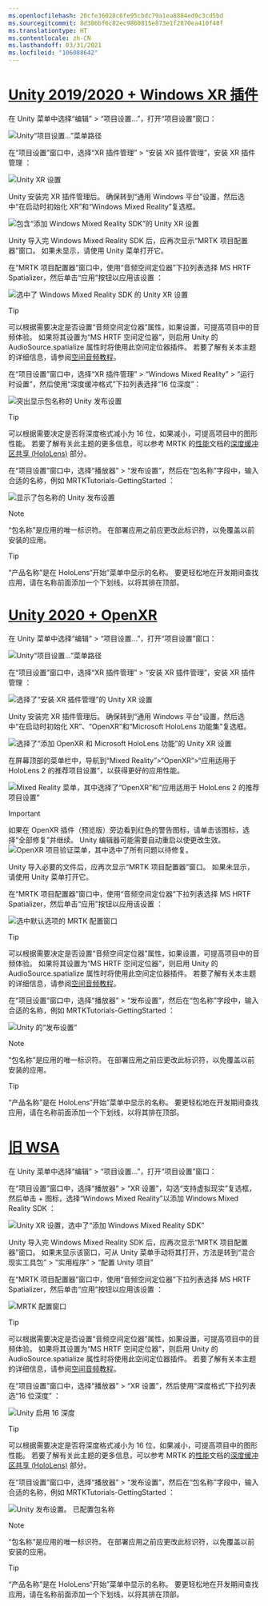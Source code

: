 ```yaml
---
ms.openlocfilehash: 20cfe36028c6fe95cbdc79a1ea8884ed9c3cd5bd
ms.sourcegitcommit: 8d386bf6c82ec9860815e873e1f2870ea410f40f
ms.translationtype: HT
ms.contentlocale: zh-CN
ms.lasthandoff: 03/31/2021
ms.locfileid: "106088642"
---
```

# <a name="unity-20192020--windows-xr-plugin"></a>[Unity 2019/2020 + Windows XR 插件](#tab/winxr)

在 Unity 菜单中选择“编辑” > “项目设置...”，打开“项目设置”窗口： 

![Unity“项目设置...”菜单路径](../images/mr-learning-base/base-02-section5-step2-1.png)

在“项目设置”窗口中，选择“XR 插件管理” > “安装 XR 插件管理”，安装 XR 插件管理 ：

![Unity XR 设置](../images/mr-learning-base/base-02-section5-step2-2.png)

Unity 安装完 XR 插件管理后。 确保转到“通用 Windows 平台”设置，然后选中“在启动时初始化 XR”和“Windows Mixed Reality”复选框。 

![包含“添加 Windows Mixed Reality SDK”的 Unity XR 设置](../images/mr-learning-base/base-02-section5-step2-2-1.png)

Unity 导入完 Windows Mixed Reality SDK 后，应再次显示“MRTK 项目配置器”窗口。 如果未显示，请使用 Unity 菜单打开它。

在“MRTK 项目配置器”窗口中，使用“音频空间定位器”下拉列表选择 MS HRTF Spatializer，然后单击“应用”按钮以应用该设置  ：

![选中了 Windows Mixed Reality SDK 的 Unity XR 设置](../images/mr-learning-base/base-02-section5-step2-2-2.png)

> [!TIP]
>可以根据需要决定是否设置“音频空间定位器”属性，如果设置，可提高项目中的音频体验。 如果将其设置为“MS HRTF 空间定位器”，则启用 Unity 的 AudioSource.spatialize 属性时将使用此空间定位器插件。 若要了解有关本主题的详细信息，请参阅<a href="https://docs.microsoft.com/windows/mixed-reality/develop/unity/tutorials/unity-spatial-audio-ch1" target="_blank">空间音频教程</a>。

在“项目设置”窗口中，选择“XR 插件管理” > “Windows Mixed Reality” >   “运行时设置”，然后使用“深度缓冲格式”下拉列表选择“16 位深度”：

![突出显示包名称的 Unity 发布设置](../images/mr-learning-base/base-02-section5-step2-5-1.png)

> [!TIP]
> 可以根据需要决定是否将深度格式减小为 16 位，如果减小，可提高项目中的图形性能。 若要了解有关此主题的更多信息，可以参考 MRTK 的<a href="https://docs.microsoft.com/windows/mixed-reality/mrtk-unity/performance/perf-getting-started" target="_blank">性能</a>文档的<a href="https://docs.microsoft.com/windows/mixed-reality/mrtk-unity/performance/perf-getting-started#depth-buffer-sharing-hololens" target="_blank">深度缓冲区共享 (HoloLens)</a> 部分。

在“项目设置”窗口中，选择“播放器” > “发布设置”，然后在“包名称”字段中，输入合适的名称，例如 MRTKTutorials-GettingStarted  ：

![显示了包名称的 Unity 发布设置](../images/mr-learning-base/base-02-section5-step2-7.png)

> [!NOTE]
> “包名称”是应用的唯一标识符。 在部署应用之前应更改此标识符，以免覆盖以前安装的应用。

> [!TIP]
> “产品名称”是在 HoloLens“开始”菜单中显示的名称。 要更轻松地在开发期间查找应用，请在名称前面添加一个下划线，以将其排在顶部。

# <a name="unity-2020--openxr"></a>[Unity 2020 + OpenXR](#tab/openxr)

在 Unity 菜单中选择“编辑” > “项目设置...”，打开“项目设置”窗口： 

![Unity“项目设置...”菜单路径](../images/mr-learning-base/base-02-section5-step2-1.png)

在“项目设置”窗口中，选择“XR 插件管理” > “安装 XR 插件管理”，安装 XR 插件管理 ：

![选择了“安装 XR 插件管理”的 Unity XR 设置](../images/mr-learning-base/base-02-section5-step2-2.png)

Unity 安装完 XR 插件管理后。 确保转到“通用 Windows 平台”设置，然后选中“在启动时初始化 XR”、“OpenXR”和“Microsoft HoloLens 功能集”复选框。  

![选择了“添加 OpenXR 和 Microsoft HoloLens 功能”的 Unity XR 设置](../images/mr-learning-base/base-02-section5-step2-2-1-openxr.png)

在屏幕顶部的菜单栏中，导航到“Mixed Reality”>“OpenXR”>“应用适用于 HoloLens 2 的推荐项目设置”，以获得更好的应用性能。

![Mixed Reality 菜单，其中选择了“OpenXR”和“应用适用于 HoloLens 2 的推荐项目设置”](../images/mr-learning-base/base-02-section5-step2-openxr-2.png)

>[!Important]
>如果在 OpenXR 插件（预览版）旁边看到红色的警告图标，请单击该图标，选择“全部修复”并继续。 Unity 编辑器可能需要自动重启以使更改生效。
>![OpenXR 项目验证菜单，其中选中了所有问题以待修复。](../images/mr-learning-base/base-02-section5-step2-openxr-3.png)

Unity 导入必要的文件后，应再次显示“MRTK 项目配置器”窗口。 如果未显示，请使用 Unity 菜单打开它。

在“MRTK 项目配置器”窗口中，使用“音频空间定位器”下拉列表选择 MS HRTF Spatializer，然后单击“应用”按钮以应用该设置  ：

![选中默认选项的 MRTK 配置窗口](../images/mr-learning-base/base-02-section5-step2-2-2.png)

> [!TIP]
>可以根据需要决定是否设置“音频空间定位器”属性，如果设置，可提高项目中的音频体验。 如果将其设置为“MS HRTF 空间定位器”，则启用 Unity 的 AudioSource.spatialize 属性时将使用此空间定位器插件。 若要了解有关本主题的详细信息，请参阅<a href="https://docs.microsoft.com/windows/mixed-reality/develop/unity/tutorials/unity-spatial-audio-ch1" target="_blank">空间音频教程</a>。


在“项目设置”窗口中，选择“播放器” > “发布设置”，然后在“包名称”字段中，输入合适的名称，例如 MRTKTutorials-GettingStarted  ：

![Unity 的“发布设置”](../images/mr-learning-base/base-02-section5-step2-7.png)

> [!NOTE]
> “包名称”是应用的唯一标识符。 在部署应用之前应更改此标识符，以免覆盖以前安装的应用。

> [!TIP]
> “产品名称”是在 HoloLens“开始”菜单中显示的名称。 要更轻松地在开发期间查找应用，请在名称前面添加一个下划线，以将其排在顶部。

# <a name="legacy-wsa"></a>[旧 WSA](#tab/wsa)

在 Unity 菜单中选择“编辑” > “项目设置...”，打开“项目设置”窗口： 

在“项目设置”窗口中，选择“播放器” > “XR 设置”，勾选“支持虚拟现实”复选框，然后单击 + 图标，选择“Windows Mixed Reality”以添加 Windows Mixed Reality SDK   ：

![Unity XR 设置，选中了“添加 Windows Mixed Reality SDK”](../images/mr-learning-base/base-02-section5-step2-4.png)

Unity 导入完 Windows Mixed Reality SDK 后，应再次显示“MRTK 项目配置器”窗口。 如果未显示该窗口，可从 Unity 菜单手动将其打开，方法是转到“混合现实工具包” > “实用程序” > “配置 Unity 项目”

在“MRTK 项目配置器”窗口中，使用“音频空间定位器”下拉列表选择 MS HRTF Spatializer，然后单击“应用”按钮以应用该设置  ：

![MRTK 配置窗口](../images/mr-learning-base/base-02-section5-step2-5.png)

> [!TIP]
>可以根据需要决定是否设置“音频空间定位器”属性，如果设置，可提高项目中的音频体验。 如果将其设置为“MS HRTF 空间定位器”，则启用 Unity 的 AudioSource.spatialize 属性时将使用此空间定位器插件。 若要了解有关本主题的详细信息，请参阅<a href="//windows/mixed-reality/develop/unity/tutorials/unity-spatial-audio-ch1" target="_blank">空间音频教程</a>。

在“项目设置”窗口中，选择“播放器” > “XR 设置”，然后使用“深度格式”下拉列表选“16 位深度”   ：

![Unity 启用 16 深度](../images/mr-learning-base/base-02-section5-step2-6.png)

> [!TIP]
> 可以根据需要决定是否将深度格式减小为 16 位，如果减小，可提高项目中的图形性能。 若要了解有关此主题的更多信息，可以参考 MRTK 的<a href="/windows/mixed-reality/mrtk-docs/performance/perf-getting-started.md#single-pass-instanced-rendering" target="_blank">性能</a>文档的<a href="/windows/mixed-reality/mrtk-docs/performance/perf-getting-started.md#single-pass-instanced-rendering" target="_blank">深度缓冲区共享 (HoloLens)</a> 部分。

在“项目设置”窗口中，选择“播放器” > “发布设置”，然后在“包名称”字段中，输入合适的名称，例如 MRTKTutorials-GettingStarted  ：

![Unity 发布设置。 已配置包名称](../images/mr-learning-base/base-02-section5-step2-7.png)

> [!NOTE]
> “包名称”是应用的唯一标识符。 在部署应用之前应更改此标识符，以免覆盖以前安装的应用。

> [!TIP]
> “产品名称”是在 HoloLens“开始”菜单中显示的名称。 要更轻松地在开发期间查找应用，请在名称前面添加一个下划线，以将其排在顶部。